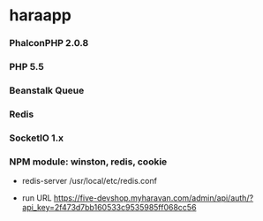 # haraapp

### PhalconPHP 2.0.8
### PHP 5.5
### Beanstalk Queue
### Redis
### SocketIO 1.x
### NPM module: winston, redis, cookie

- redis-server /usr/local/etc/redis.conf

- run URL https://five-devshop.myharavan.com/admin/api/auth/?api_key=2f473d7bb160533c9535985ff068cc56
